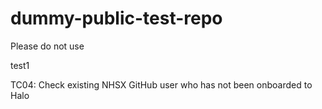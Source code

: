 # dummy-public-test-repo
Please do not use

test1

TC04: Check existing NHSX GitHub user who has not been onboarded to Halo


